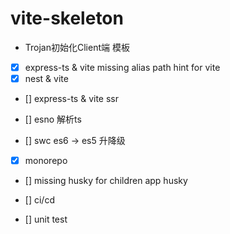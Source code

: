 # vite-skeleton

- Trojan初始化Client端 模板

- [x] express-ts & vite  missing alias path hint for vite
- [x] nest & vite
- [] express-ts & vite ssr

- [] esno 解析ts

- [] swc es6 -> es5 升降级

- [x] monorepo

- [] missing husky for children app husky

- [] ci/cd

- [] unit test
